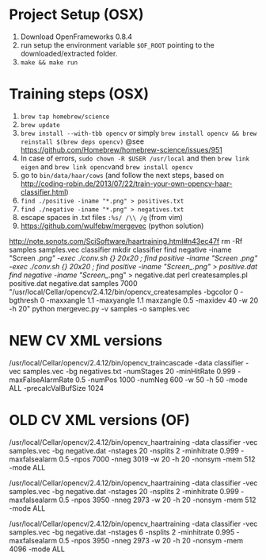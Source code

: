 # Project Setup (OSX)
1. Download OpenFrameworks 0.8.4
2. run setup the environment variable ```$OF_ROOT``` pointing to the downloaded/extracted folder.
3. ```make && make run```

# Training steps (OSX)
1. ```brew tap homebrew/science```
2. ```brew update```
3. ```brew install --with-tbb opencv``` or simply ```brew install opencv && brew reinstall $(brew deps opencv)```  @see https://github.com/Homebrew/homebrew-science/issues/951
4. In case of errors, ```sudo chown -R $USER /usr/local``` and then ```brew link eigen``` and ```brew link opencv```and ```brew install opencv```
5. go to ```bin/data/haar/cows``` (and follow the next steps, based on http://coding-robin.de/2013/07/22/train-your-own-opencv-haar-classifier.html)
6. ```find ./positive -iname "*.png" > positives.txt```
7. ```find ./negative -iname "*.png" > negatives.txt```
8. escape spaces in .txt files ```:%s/ /\\ /g``` (from vim)
10. https://github.com/wulfebw/mergevec (python solution)


http://note.sonots.com/SciSoftware/haartraining.html#n43ec47f
rm -Rf samples samples.vec classifier
mkdir classifier
find negative -iname "Screen *.png" -exec ./conv.sh {} 20x20 \;
find positive -iname "Screen *.png" -exec ./conv.sh {} 20x20 \;
find positive -iname "Screen_*.png" > positive.dat
find negative -iname "Screen_*.png" > negative.dat
perl createsamples.pl positive.dat negative.dat samples 7000 "/usr/local/Cellar/opencv/2.4.12/bin/opencv_createsamples -bgcolor 0 -bgthresh 0 -maxxangle 1.1 -maxyangle 1.1 maxzangle 0.5 -maxidev 40 -w 20 -h 20"
python mergevec.py -v samples -o samples.vec
# NEW CV XML versions
/usr/local/Cellar/opencv/2.4.12/bin/opencv_traincascade -data classifier -vec samples.vec -bg negatives.txt -numStages 20 -minHitRate 0.999 -maxFalseAlarmRate 0.5 -numPos 1000  -numNeg 600 -w 50 -h 50 -mode ALL -precalcValBufSize 1024
# OLD CV XML versions (OF)
/usr/local/Cellar/opencv/2.4.12/bin/opencv_haartraining -data classifier -vec samples.vec -bg negative.dat -nstages 20 -nsplits 2 -minhitrate 0.999 -maxfalsealarm 0.5 -npos 7000 -nneg 3019 -w 20 -h 20 -nonsym -mem 512 -mode ALL

/usr/local/Cellar/opencv/2.4.12/bin/opencv_haartraining -data classifier -vec samples.vec -bg negative.dat -nstages 20 -nsplits 2 -minhitrate 0.999 -maxfalsealarm 0.5 -npos 3950 -nneg 2973 -w 20 -h 20 -nonsym -mem 512 -mode ALL

/usr/local/Cellar/opencv/2.4.12/bin/opencv_haartraining -data classifier -vec samples.vec -bg negative.dat -nstages 6 -nsplits 2 -minhitrate 0.995 -maxfalsealarm 0.5 -npos 3950 -nneg 2973 -w 20 -h 20 -nonsym -mem 4096 -mode ALL
